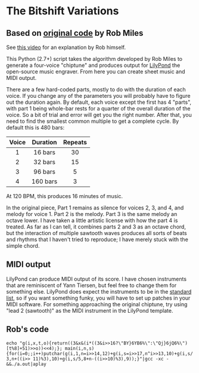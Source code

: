 # The Bitshift Variations

## Based on [original code](http://txti.es/bitshiftvariationsincminor) by Rob Miles

See [this video](https://www.youtube.com/watch?v=MqZgoNRERY8) for an explanation
by Rob himself.

This Python (2.7+) script takes the algorithm developed by Rob Miles to generate a
four-voice "chiptune" and produces output for [LilyPond](http://www.lilypond.org)
the open-source music engraver. From here you can create sheet music and MIDI
output.

There are a few hard-coded parts, mostly to do with the duration of each voice. If
you change any of the parameters you will probably have to figure out the duration
again. By default, each voice except the first has 4 "parts", with part 1 being
whole-bar rests for a quarter of the overall duration of the voice. So a bit of
trial and error will get you the right number. After that, you need to find the
smallest common multiple to get a complete cycle. By default this is 480 bars:

|  Voice  | Duration   |   Repeats |
|:-------:|:----------:|:---------:|
|     1   |   16 bars  |   30      |
|     2   |   32 bars  |   15      |
|     3   |   96 bars  |   5       |
|     4   |  160 bars  |   3       |

At 120 BPM, this produces 16 minutes of music.

In the original piece, Part 1
remains as silence for voices 2, 3, and 4, and melody for voice 1. Part 2 is
the melody. Part 3 is the same melody an octave lower. I have taken a little
artistic license with how the part 4 is treated. As far as I can tell, it
combines parts 2 and 3 as an octave chord, but the interaction of multiple
sawtooth waves produces all sorts of beats and rhythms that I haven't tried to
reproduce; I have merely stuck with the simple chord.

## MIDI output
LilyPond can produce MIDI output of its score. I have chosen instruments that are
reminiscent of Yann Tiersen, but feel free to change them for something else.
LilyPond does expect the instruments to be in the [standard list](http://lilypond.org/doc/v2.12/Documentation/user/lilypond/MIDI-instruments#MIDI-instruments), so if you want
something funky, you will have to set up patches in your MIDI software.
For something approaching the original chiptune, try using "lead 2 (sawtooth)"
as the MIDI instrument in the LilyPond template.

## Rob's code

`echo "g(i,x,t,o){return((3&x&(i*((3&i>>16?\"BY}6YB6%\":\"Qj}6jQ6%\")[t%8]+51)>>o))<<4);};
main(i,n,s){for(i=0;;i++)putchar(g(i,1,n=i>>14,12)+g(i,s=i>>17,n^i>>13,10)+g(i,s/3,n+((i>>
11)%3),10)+g(i,s/5,8+n-((i>>10)%3),9));}"|gcc -xc -&&./a.out|aplay`
